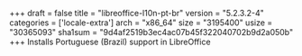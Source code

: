 +++
draft = false
title = "libreoffice-l10n-pt-br"
version = "5.2.3.2-4"
categories = ['locale-extra']
arch = "x86_64"
size = "3195400"
usize = "30365093"
sha1sum = "9d4af2519b3ec4ac07b45f322040702b9d2a050b"
+++
Installs Portuguese (Brazil) support in LibreOffice